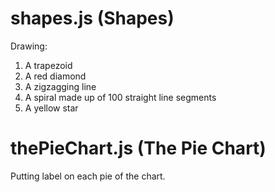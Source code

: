 # shapes.js (Shapes)
Drawing:
1. A trapezoid
1. A red diamond
1. A zigzagging line
1. A spiral made up of 100 straight line segments
1. A yellow star

# thePieChart.js (The Pie Chart)
Putting label on each pie of the chart.
